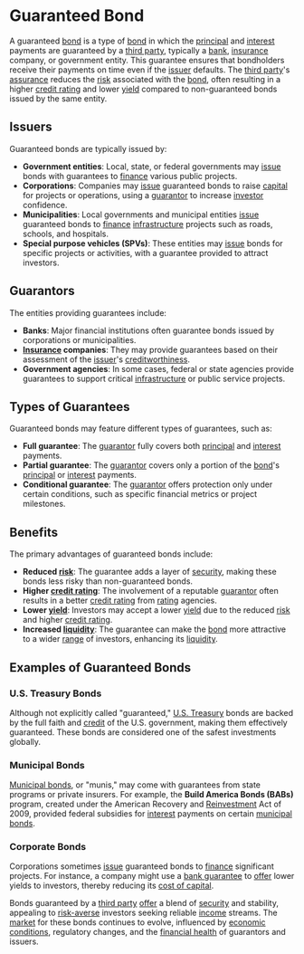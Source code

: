 # Guaranteed Bond

A guaranteed [bond](../b/bond.md) is a type of [bond](../b/bond.md) in which the [principal](../p/principal.md) and [interest](../i/interest.md) payments are guaranteed by a [third party](../t/third_party.md), typically a [bank](../b/bank.md), [insurance](../i/insurance.md) company, or government entity. This guarantee ensures that bondholders receive their payments on time even if the [issuer](../i/issuer.md) defaults. The [third party](../t/third_party.md)'s [assurance](../a/assurance.md) reduces the [risk](../r/risk.md) associated with the [bond](../b/bond.md), often resulting in a higher [credit rating](../c/credit_rating.md) and lower [yield](../y/yield.md) compared to non-guaranteed bonds issued by the same entity.

## Issuers

Guaranteed bonds are typically issued by:

- **Government entities**: Local, state, or federal governments may [issue](../i/issue.md) bonds with guarantees to [finance](../f/finance.md) various public projects.
- **Corporations**: Companies may [issue](../i/issue.md) guaranteed bonds to raise [capital](../c/capital.md) for projects or operations, using a [guarantor](../g/guarantor.md) to increase [investor](../i/investor.md) confidence.
- **Municipalities**: Local governments and municipal entities [issue](../i/issue.md) guaranteed bonds to [finance](../f/finance.md) [infrastructure](../i/infrastructure.md) projects such as roads, schools, and hospitals.
- **Special purpose vehicles (SPVs)**: These entities may [issue](../i/issue.md) bonds for specific projects or activities, with a guarantee provided to attract investors.

## Guarantors

The entities providing guarantees include:

- **Banks**: Major financial institutions often guarantee bonds issued by corporations or municipalities.
- **[Insurance](../i/insurance.md) companies**: They may provide guarantees based on their assessment of the [issuer](../i/issuer.md)'s [creditworthiness](../c/creditworthiness.md).
- **Government agencies**: In some cases, federal or state agencies provide guarantees to support critical [infrastructure](../i/infrastructure.md) or public service projects.

## Types of Guarantees

Guaranteed bonds may feature different types of guarantees, such as:

- **Full guarantee**: The [guarantor](../g/guarantor.md) fully covers both [principal](../p/principal.md) and [interest](../i/interest.md) payments.
- **Partial guarantee**: The [guarantor](../g/guarantor.md) covers only a portion of the [bond](../b/bond.md)'s [principal](../p/principal.md) or [interest](../i/interest.md) payments.
- **Conditional guarantee**: The [guarantor](../g/guarantor.md) offers protection only under certain conditions, such as specific financial metrics or project milestones.

## Benefits

The primary advantages of guaranteed bonds include:

- **Reduced [risk](../r/risk.md)**: The guarantee adds a layer of [security](../s/security.md), making these bonds less risky than non-guaranteed bonds.
- **Higher [credit rating](../c/credit_rating.md)**: The involvement of a reputable [guarantor](../g/guarantor.md) often results in a better [credit rating](../c/credit_rating.md) from [rating](../r/rating.md) agencies.
- **Lower [yield](../y/yield.md)**: Investors may accept a lower [yield](../y/yield.md) due to the reduced [risk](../r/risk.md) and higher [credit rating](../c/credit_rating.md).
- **Increased [liquidity](../l/liquidity.md)**: The guarantee can make the [bond](../b/bond.md) more attractive to a wider [range](../r/range.md) of investors, enhancing its [liquidity](../l/liquidity.md).

## Examples of Guaranteed Bonds

### U.S. Treasury Bonds

Although not explicitly called "guaranteed," [U.S. Treasury](../u/u.s._treasury.md) bonds are backed by the full faith and [credit](../c/credit.md) of the U.S. government, making them effectively guaranteed. These bonds are considered one of the safest investments globally.

### Municipal Bonds

[Municipal bonds](../m/municipal_bonds.md), or "munis," may come with guarantees from state programs or private insurers. For example, the **Build America Bonds (BABs)** program, created under the American Recovery and [Reinvestment](../r/reinvestment.md) Act of 2009, provided federal subsidies for [interest](../i/interest.md) payments on certain [municipal bonds](../m/municipal_bonds.md).

### Corporate Bonds

Corporations sometimes [issue](../i/issue.md) guaranteed bonds to [finance](../f/finance.md) significant projects. For instance, a company might use a [bank guarantee](../b/bank_guarantee.md) to [offer](../o/offer.md) lower yields to investors, thereby reducing its [cost of capital](../c/cost_of_capital.md).

Bonds guaranteed by a [third party](../t/third_party.md) [offer](../o/offer.md) a blend of [security](../s/security.md) and stability, appealing to [risk-averse](../r/risk-averse.md) investors seeking reliable [income](../i/income.md) streams. The [market](../m/market.md) for these bonds continues to evolve, influenced by [economic conditions](../e/economic_conditions.md), regulatory changes, and the [financial health](../f/financial_health.md) of guarantors and issuers.